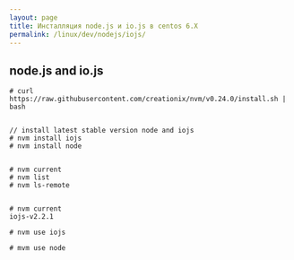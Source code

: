 ```yaml
---
layout: page
title: Инсталляция node.js и io.js в centos 6.X
permalink: /linux/dev/nodejs/iojs/
---
```


## node.js and io.js


    # curl https://raw.githubusercontent.com/creationix/nvm/v0.24.0/install.sh | bash


    // install latest stable version node and iojs
    # nvm install iojs
    # nvm install node


    # nvm current
    # nvm list
    # nvm ls-remote


    # nvm current
    iojs-v2.2.1

    # nvm use iojs

    # mvm use node


<!--

# yum install -y xz
# mkdir -p /opt/iojs/2.2.1

# cd /tmp
# wget https://iojs.org/dist/v2.2.1/iojs-v2.2.1-linux-x64.tar.xz
# tar xvfJ iojs-v2.2.1-linux-x64.tar.xz

# cd /tmp/iojs-v2.2.1-linux-x64
# mv * /opt/iojs/2.2.1/




-->
